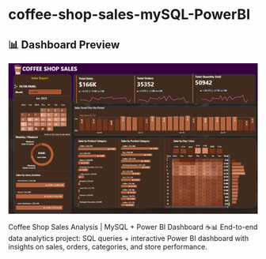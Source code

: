 # coffee-shop-sales-mySQL-PowerBI

## 📊 Dashboard Preview

![Coffee Shop Sales Dashboard](Coffee%20Shop%20Sales.png)


Coffee Shop Sales Analysis | MySQL + Power BI Dashboard ☕📊 End-to-end data analytics project: SQL queries + interactive Power BI dashboard with insights on sales, orders, categories, and store performance.
